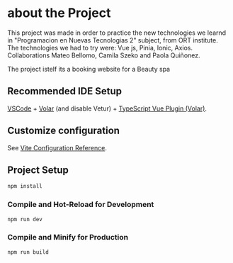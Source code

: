 # about the Project

This project was made in order to practice the new technologies we learnd in "Programacion en Nuevas Tecnologias 2" subject, from ORT institute. The technologies we had to try were: Vue js, Pinia, Ionic, Axios. Collaborations Mateo Bellomo, Camila Szeko and Paola Quiñonez.

The project istelf its a booking website for a Beauty spa


## Recommended IDE Setup

[VSCode](https://code.visualstudio.com/) + [Volar](https://marketplace.visualstudio.com/items?itemName=Vue.volar) (and disable Vetur) + [TypeScript Vue Plugin (Volar)](https://marketplace.visualstudio.com/items?itemName=Vue.vscode-typescript-vue-plugin).

## Customize configuration

See [Vite Configuration Reference](https://vitejs.dev/config/).

## Project Setup

```sh
npm install
```

### Compile and Hot-Reload for Development

```sh
npm run dev
```

### Compile and Minify for Production

```sh
npm run build
```
